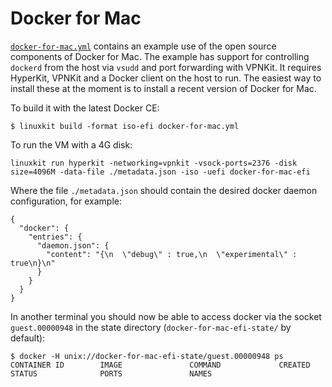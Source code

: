 # Docker for Mac

[`docker-for-mac.yml`](./docker-for-mac.yml) contains an example use
of the open source components of Docker for Mac. The example has
support for controlling `dockerd` from the host via `vsudd` and port
forwarding with VPNKit. It requires HyperKit, VPNKit and a Docker
client on the host to run. The easiest way to install these at the
moment is to install a recent version of Docker for Mac.

To build it with the latest Docker CE:

```
$ linuxkit build -format iso-efi docker-for-mac.yml
```

To run the VM with a 4G disk:

```
linuxkit run hyperkit -networking=vpnkit -vsock-ports=2376 -disk size=4096M -data-file ./metadata.json -iso -uefi docker-for-mac-efi
```

Where the file `./metadata.json` should contain the desired docker daemon
configuration, for example:

```
{
  "docker": {
    "entries": {
      "daemon.json": {
        "content": "{\n  \"debug\" : true,\n  \"experimental\" : true\n}\n"
      }
    }
  }
}
```

In another terminal you should now be able to access docker via the
socket `guest.00000948` in the state directory
(`docker-for-mac-efi-state/` by default):

```
$ docker -H unix://docker-for-mac-efi-state/guest.00000948 ps
CONTAINER ID        IMAGE               COMMAND             CREATED             STATUS              PORTS               NAMES
```
